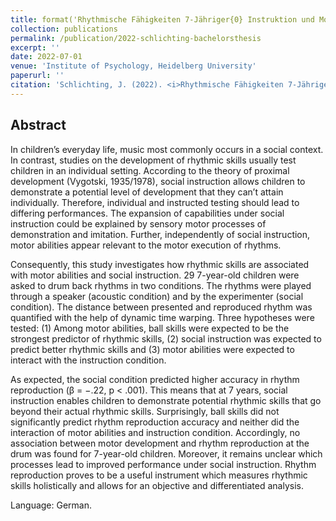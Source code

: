 ```yaml
---
title: format('Rhythmische Fähigkeiten 7-Jähriger{0} Instruktion und Motorik als Prädiktoren der Rhythmusreproduktion', ':')
collection: publications
permalink: /publication/2022-schlichting-bachelorsthesis
excerpt: ''
date: 2022-07-01
venue: 'Institute of Psychology, Heidelberg University'
paperurl: ''
citation: 'Schlichting, J. (2022). <i>Rhythmische Fähigkeiten 7-Jähriger: Instruktion und Motorik als Prädiktoren der Rhythmusreproduktion (Unpublished bachelor's thesis).</i> Institute of Psychology, Heidelberg University, Heidelberg, Germany.'
---
```


## Abstract  

In children’s everyday life, music most commonly occurs in a social context. In contrast, studies on the development of rhythmic skills usually test children in an individual setting. According to the theory of proximal development (Vygotski, 1935/1978), social instruction allows children to demonstrate a potential level of development that they can’t attain individually. Therefore, individual and instructed testing should lead to differing performances. The expansion of capabilities under social instruction could be explained by sensory motor processes of demonstration and imitation. Further, independently of social instruction, motor abilities appear relevant to the motor execution of rhythms.  

Consequently, this study investigates how rhythmic skills are associated with motor abilities and social instruction. 29 7-year-old children were asked to drum back rhythms in two conditions. The rhythms were played through a speaker (acoustic condition) and by the experimenter (social condition). The distance between presented and reproduced rhythm was quantified with the help of dynamic time warping. Three hypotheses were tested: (1) Among motor abilities, ball skills were expected to be the strongest predictor of rhythmic skills, (2) social instruction was expected to predict better rhythmic skills and (3) motor abilities were expected to interact with the instruction condition.  

As expected, the social condition predicted higher accuracy in rhythm reproduction (β = −.22, p < .001). This means that at 7 years, social instruction enables children to demonstrate potential rhythmic skills that go beyond their actual rhythmic skills. Surprisingly, ball skills did not significantly predict rhythm reproduction accuracy and neither did the interaction of motor abilities and instruction condition. Accordingly, no association between motor development and rhythm reproduction at the drum was found for 7-year-old children. Moreover, it remains unclear which processes lead to improved performance under social instruction. Rhythm reproduction proves to be a useful instrument which measures rhythmic skills holistically and allows for an objective and differentiated analysis.  

Language: German.  